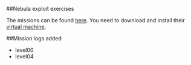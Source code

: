 ##Nebula exploit exercises
  
The missions can be found [here](https://exploit-exercises.com/nebula/). You need to download and install their [virtual machine](https://exploit-exercises.com/download/).  
  
##Mission logs added
* level00
* level04
